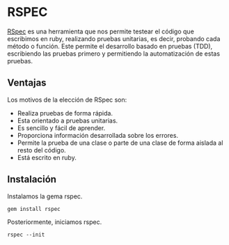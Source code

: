 # RSPEC

[RSpec](https://rspec.info/) es una herramienta que nos permite testear el código que escribimos en ruby, realizando pruebas unitarias, es decir, probando cada método o función. Este permite el desarrollo basado en pruebas (TDD), escribiendo las pruebas primero y permitiendo la automatización de estas pruebas.

## Ventajas

Los motivos de la elección de RSpec son:

- Realiza pruebas de forma rápida.
- Esta orientado a pruebas unitarias.
- Es sencillo y fácil de aprender.
- Proporciona información desarrollada sobre los errores.
- Permite la prueba de una clase o parte de una clase de forma aislada al resto del código.
- Está escrito en ruby.

## Instalación

Instalamos la gema rspec.

`gem install rspec`

Posteriormente, iniciamos rspec.

`rspec --init`